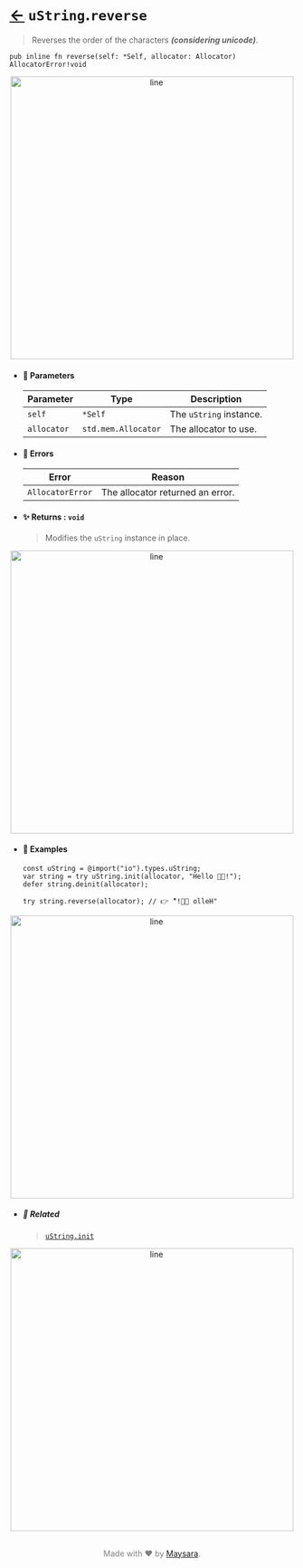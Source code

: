 # [←](../uString.md) `uString`.`reverse`

> Reverses the order of the characters **_(considering unicode)_**.

```zig
pub inline fn reverse(self: *Self, allocator: Allocator) AllocatorError!void
```


<div align="center">
<img src="https://raw.githubusercontent.com/Super-ZIG/io/refs/heads/main/dist/img/md/line.png" alt="line" style="width:500px;"/>
</div>

- #### 🧩 Parameters

    | Parameter   | Type                | Description             |
    | ----------- | ------------------- | ----------------------- |
    | `self`      | `*Self`             | The `uString` instance. |
    | `allocator` | `std.mem.Allocator` | The allocator to use.   |

- #### 🚫 Errors
    
    | Error            | Reason                           |
    | ---------------- | -------------------------------- |
    | `AllocatorError` | The allocator returned an error. |

- #### ✨ Returns : `void`

    > Modifies the `uString` instance in place.

<div align="center">
<img src="https://raw.githubusercontent.com/Super-ZIG/io/refs/heads/main/dist/img/md/line.png" alt="line" style="width:500px;"/>
</div>

- #### 🧪 Examples

    ```zig
    const uString = @import("io").types.uString;
    var string = try uString.init(allocator, "Hello 👨‍🏭!");
    defer string.deinit(allocator);
    ```

    ```zig
    try string.reverse(allocator); // 👉 "ّ!👨‍🏭 olleH"
    ```

<div align="center">
<img src="https://raw.githubusercontent.com/Super-ZIG/io/refs/heads/main/dist/img/md/line.png" alt="line" style="width:500px;"/>
</div>

- ##### 🔗 Related

  > [`uString.init`](./init.md)

<div align="center">
<img src="https://raw.githubusercontent.com/Super-ZIG/io/refs/heads/main/dist/img/md/line.png" alt="line" style="width:500px;"/>
</div>

<p align="center" style="color:grey;"><br />Made with ❤️ by <a href="http://github.com/maysara-elshewehy" target="blank">Maysara</a>.</p>